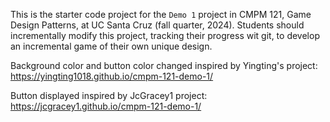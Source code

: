 This is the starter code project for the `Demo 1` project in CMPM 121, Game Design Patterns, at UC Santa Cruz (fall quarter, 2024). Students should incrementally modify this project, tracking their progress wit git, to develop an incremental game of their own unique design.

Background color and button color changed inspired by Yingting's project: https://yingting1018.github.io/cmpm-121-demo-1/ 

Button displayed inspired by JcGracey1 project: https://jcgracey1.github.io/cmpm-121-demo-1/ 
